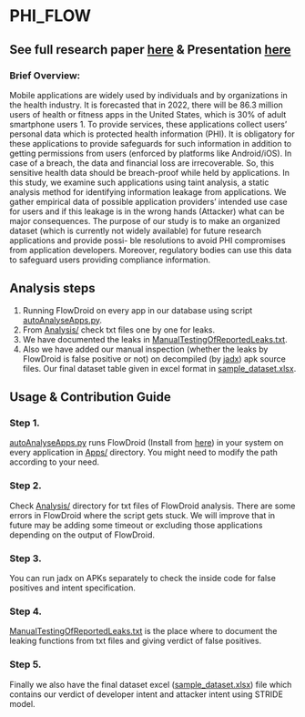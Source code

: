 # PHI_FLOW
## See full research paper [here](https://drive.google.com/file/d/1nYI3uY9H8-yIjpoDdgR8VLMlUakbnE4n/view?usp=sharing) & Presentation [here](https://docs.google.com/presentation/d/1-_3wLOsW412v99PclrHzT-GjY07593ld/edit?usp=sharing&ouid=101254930433502480334&rtpof=true&sd=true)
### Brief Overview:  
Mobile applications are widely used by individuals and by
organizations in the health industry. It is forecasted that
in 2022, there will be 86.3 million users of health or fitness
apps in the United States, which is 30% of adult smartphone
users 1. To provide services, these applications collect users’
personal data which is protected health information (PHI).
It is obligatory for these applications to provide safeguards
for such information in addition to getting permissions from
users (enforced by platforms like Android/iOS). In case of
a breach, the data and financial loss are irrecoverable. So,
this sensitive health data should be breach-proof while held
by applications. In this study, we examine such applications
using taint analysis, a static analysis method for identifying
information leakage from applications. We gather empirical
data of possible application providers’ intended use case for
users and if this leakage is in the wrong hands (Attacker)
what can be major consequences. The purpose of our study is
to make an organized dataset (which is currently not widely
available) for future research applications and provide possi-
ble resolutions to avoid PHI compromises from application
developers. Moreover, regulatory bodies can use this data to
safeguard users providing compliance information.

## Analysis steps
1. Running FlowDroid on every app in our database using script [autoAnalyseApps.py](autoAnalyseApps.py).
2. From [Analysis/](Analysis/) check txt files one by one for leaks.
3. We have documented the leaks in [ManualTestingOfReportedLeaks.txt](ManualTestingOfReportedLeaks.txt).
4. Also we have added our manual inspection (whether the leaks by FlowDroid is false positive or not) on decompiled (by [jadx](https://github.com/skylot/jadx)) apk source files. Our final dataset table given in excel format in [sample_dataset.xlsx](sample_dataset.xlsx).

## Usage & Contribution Guide

### Step 1.
[autoAnalyseApps.py](autoAnalyseApps.py) runs FlowDroid (Install from [here](https://github.com/secure-software-engineering/FlowDroid])) in your system on every application in [Apps/](Apps/) directory. You might need to modify the path according to your need.
### Step 2.
Check [Analysis/](Analysis/) directory for txt files of FlowDroid analysis. There are some errors in FlowDroid where the script gets stuck. We will improve that in future may be adding some timeout or excluding those applications depending on the output of FlowDroid.
### Step 3.
You can run jadx on APKs separately to check the inside code for false positives and intent specification.
### Step 4.
[ManualTestingOfReportedLeaks.txt](ManualTestingOfReportedLeaks.txt) is the place where to document the leaking functions from txt files and giving verdict of false positives.
### Step 5.
Finally we also have the final dataset excel ([sample_dataset.xlsx](sample_dataset.xlsx)) file which contains our verdict of developer intent and attacker intent using STRIDE model.




